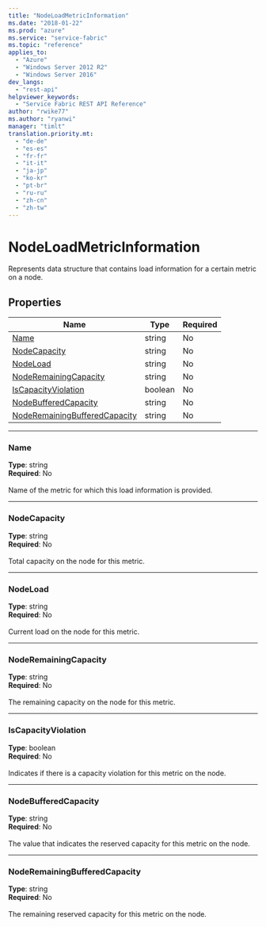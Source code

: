 ```yaml
---
title: "NodeLoadMetricInformation"
ms.date: "2018-01-22"
ms.prod: "azure"
ms.service: "service-fabric"
ms.topic: "reference"
applies_to: 
  - "Azure"
  - "Windows Server 2012 R2"
  - "Windows Server 2016"
dev_langs: 
  - "rest-api"
helpviewer_keywords: 
  - "Service Fabric REST API Reference"
author: "rwike77"
ms.author: "ryanwi"
manager: "timlt"
translation.priority.mt: 
  - "de-de"
  - "es-es"
  - "fr-fr"
  - "it-it"
  - "ja-jp"
  - "ko-kr"
  - "pt-br"
  - "ru-ru"
  - "zh-cn"
  - "zh-tw"
---
```

# NodeLoadMetricInformation

Represents data structure that contains load information for a certain metric on a node.

## Properties
| Name | Type | Required |
| --- | --- | --- |
| [Name](#name) | string | No |
| [NodeCapacity](#nodecapacity) | string | No |
| [NodeLoad](#nodeload) | string | No |
| [NodeRemainingCapacity](#noderemainingcapacity) | string | No |
| [IsCapacityViolation](#iscapacityviolation) | boolean | No |
| [NodeBufferedCapacity](#nodebufferedcapacity) | string | No |
| [NodeRemainingBufferedCapacity](#noderemainingbufferedcapacity) | string | No |

____
### Name
__Type__: string <br/>
__Required__: No<br/>
<br/>
Name of the metric for which this load information is provided.

____
### NodeCapacity
__Type__: string <br/>
__Required__: No<br/>
<br/>
Total capacity on the node for this metric.

____
### NodeLoad
__Type__: string <br/>
__Required__: No<br/>
<br/>
Current load on the node for this metric.

____
### NodeRemainingCapacity
__Type__: string <br/>
__Required__: No<br/>
<br/>
The remaining capacity on the node for this metric.

____
### IsCapacityViolation
__Type__: boolean <br/>
__Required__: No<br/>
<br/>
Indicates if there is a capacity violation for this metric on the node.

____
### NodeBufferedCapacity
__Type__: string <br/>
__Required__: No<br/>
<br/>
The value that indicates the reserved capacity for this metric on the node.

____
### NodeRemainingBufferedCapacity
__Type__: string <br/>
__Required__: No<br/>
<br/>
The remaining reserved capacity for this metric on the node.
